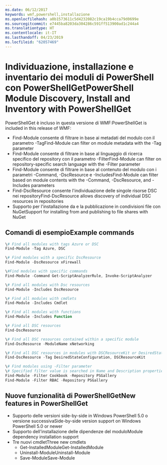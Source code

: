```yaml
---
ms.date: 06/12/2017
keywords: wmf,powershell,installazione
ms.openlocfilehash: a0b1573611c5d4232082c19ca19b4cca79d0699e
ms.sourcegitcommit: e7445ba8203da304286c591ff513900ad1c244a4
ms.translationtype: HT
ms.contentlocale: it-IT
ms.lasthandoff: 04/23/2019
ms.locfileid: "62057469"
---
```

# <a name="powershell-module-discovery-install-and-inventory-with-powershellget"></a><span data-ttu-id="65c0b-102">Individuazione, installazione e inventario dei moduli di PowerShell con PowerShellGet</span><span class="sxs-lookup"><span data-stu-id="65c0b-102">PowerShell Module Discovery, Install and Inventory with PowerShellGet</span></span>

<span data-ttu-id="65c0b-103">PowerShellGet è incluso in questa versione di WMF:</span><span class="sxs-lookup"><span data-stu-id="65c0b-103">PowerShellGet is included in this release of WMF:</span></span>
-   <span data-ttu-id="65c0b-104">Find-Module consente di filtrare in base ai metadati del modulo con il parametro -Tag</span><span class="sxs-lookup"><span data-stu-id="65c0b-104">Find-Module can filter on module metadata with the -Tag parameter</span></span>
-   <span data-ttu-id="65c0b-105">Find-Module consente di filtrare in base al linguaggio di ricerca specifico del repository con il parametro -Filter</span><span class="sxs-lookup"><span data-stu-id="65c0b-105">Find-Module can filter on repository-specific search language with the -Filter parameter</span></span>
-   <span data-ttu-id="65c0b-106">Find-Module consente di filtrare in base al contenuto del modulo con i parametri -Command, -DscResource e -Includes</span><span class="sxs-lookup"><span data-stu-id="65c0b-106">Find-Module can filter based on module contents with the -Command, -DscResource, and -Includes parameters</span></span>
-   <span data-ttu-id="65c0b-107">Find-DscResource consente l'individuazione delle singole risorse DSC nei repository</span><span class="sxs-lookup"><span data-stu-id="65c0b-107">Find-DscResource allows discovery of individual DSC resources in repositories</span></span>
-   <span data-ttu-id="65c0b-108">Supporto per l'installazione da e la pubblicazione in condivisioni file con NuGet</span><span class="sxs-lookup"><span data-stu-id="65c0b-108">Support for installing from and publishing to file shares with NuGet</span></span>

## <a name="example-commands"></a><span data-ttu-id="65c0b-109">Comandi di esempio</span><span class="sxs-lookup"><span data-stu-id="65c0b-109">Example commands</span></span>
```powershell
\# Find all modules with tags Azure or DSC
Find-Module -Tag Azure, DSC

\# Find modules with a specific DscResource
Find-Module -DscResource xFirewall

\#Find modules with specific commands
Find-Module -Command Get-ScriptAnalyzerRule, Invoke-ScriptAnalyzer

\# Find all modules with Dsc resources
Find-Module -Includes DscResource

\# Find all modules with cmdlets
Find-Module -Includes Cmdlet

\# Find all modules with functions
Find-Module -Includes Function

\# Find all DSC resources
Find-DscResource

\# Find all DSC resources contained within a specific module
Find-DscResource -ModuleName xNetworking

\# Find all DSC resources in modules with DSCResourceKit or DesiredStateConfiguration
Find-DscResource -Tag DesiredStateConfiguration, DSCResourceKit

\# Find modules using -Filter parameter
\# Specified filter value is searched in Name and Description properties
Find-Module -Filter Cookbook -Repository PSGallery
Find-Module -Filter RBAC -Repository PSGallery
```

## <a name="new-features-in-powershellget"></a><span data-ttu-id="65c0b-110">Nuove funzionalità di PowerShellGet</span><span class="sxs-lookup"><span data-stu-id="65c0b-110">New features in PowerShellGet</span></span>
-   <span data-ttu-id="65c0b-111">Supporto delle versioni side-by-side in Windows PowerShell 5.0 o versione successiva</span><span class="sxs-lookup"><span data-stu-id="65c0b-111">Side-by-side version support on Windows PowerShell 5.0 or newer</span></span>
-   <span data-ttu-id="65c0b-112">Supporto dell'installazione delle dipendenze del modulo</span><span class="sxs-lookup"><span data-stu-id="65c0b-112">Module dependency installation support</span></span>
-   <span data-ttu-id="65c0b-113">Tre nuovi cmdlet</span><span class="sxs-lookup"><span data-stu-id="65c0b-113">Three new cmdlets</span></span>
    -   <span data-ttu-id="65c0b-114">Get-InstalledModule</span><span class="sxs-lookup"><span data-stu-id="65c0b-114">Get-InstalledModule</span></span>
    -   <span data-ttu-id="65c0b-115">Uninstall-Module</span><span class="sxs-lookup"><span data-stu-id="65c0b-115">Uninstall-Module</span></span>
    -   <span data-ttu-id="65c0b-116">Save-Module</span><span class="sxs-lookup"><span data-stu-id="65c0b-116">Save-Module</span></span>
